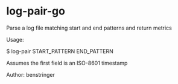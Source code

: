 # log-pair-go

Parse a log file matching start and end patterns and return metrics

Usage: 

$ log-pair START_PATTERN END_PATTERN

Assumes the first field is an ISO-8601 timestamp

Author: benstringer
